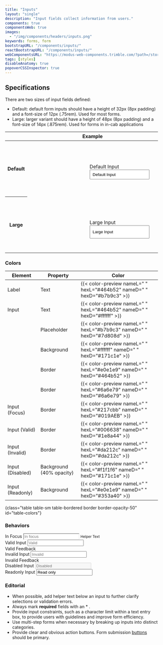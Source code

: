 ```yaml
---
title: "Inputs"
layout: "single"
description: "Input fields collect information from users."
components: true
componentsWeb: true
images:
  - "/img/components/headers/inputs.png"
keywords: forms, form
bootstrapURL: "/components/inputs/"
reactBootstrapURL: "/components/inputs/"
webComponentsURL: "https://modus-web-components.trimble.com/?path=/story/user-inputs-text-input--default"
tags: [styles]
disableAnatomy: true
popoverCSSInspector: true
---
```


## Specifications

There are two sizes of input fields defined:

- Default: default form inputs should have a height of 32px (8px padding) and a font-size of 12px (.75rem). Used for most forms.
- Large: larger variant should have a height of 48px (8px padding) and a font-size of 14px (.875rem). Used for forms in in-cab applications

<table class="table table-bordered">
  <thead class="thead-light">
    <tr>
      <th></th>
      <th>Example</th>
    </tr>
  </thead>
  <tbody>
    <tr>
      <th scope="row">Default</th>
      <td style="height:185px">
      <div style="padding-left: 198px; margin-top: 20px;" class="pt-4 vertical-align">
      <label for="defaultInput" class="form-label">Default Input</label>
        <input
          class="form-control mb-5 pe-none"
          aria-label="Example input"
          value="Default Input"
          style="padding: 8px; height: 32px;"
          data-bs-toggle="popover"
          data-bs-placement="left"
          data-bs-custom-class="popover-css-inspector"
          data-css-inspector-hide="margin"
          data-css-inspector-show=""
          id="defaultInput"
        />
        <div>
      </td>
    </tr>
    <tr>
      <th scope="row">Large</th>
      <td style="height:185px">
      <div style="padding-left: 198px; margin-top: 30px;" class="pt-2">
      <label for="defaultInput" class="form-label">Large Input</label>
        <input
          class="form-control form-control-lg anatomy-display-static mb-5 pe-none"
          aria-label="Example large input"
          value="Large Input"
          style="padding: 8px; padding-top: 12px; padding-bottom: 12px;"
          data-bs-toggle="popover"
          data-bs-placement="left"
          data-bs-custom-class="popover-css-inspector"
          data-css-inspector-hide="margin"
          data-css-inspector-show=""
          id="largeInput"
        />
      </div>
      </td>
    </tr>
  </tbody>
</table>

### Colors

<!-- prettier-ignore-start -->
| Element          | Property                 | Color                                                                   |
| ---------------- | ------------------------ | ----------------------------------------------------------------------- |
| Label            | Text                     | {{< color-preview nameL=" " hexL="#464b52" nameD=" " hexD="#b7b9c3" >}} |
| Input            | Text                     | {{< color-preview nameL=" " hexL="#464b52" nameD=" " hexD="#ffffff" >}} |
|                  | Placeholder              | {{< color-preview nameL=" " hexL="#b7b9c3" nameD=" " hexD="#7d808d" >}} |
|                  | Background               | {{< color-preview nameL=" " hexL="#ffffff" nameD=" " hexD="#171c1e" >}} |
|                  | Border                   | {{< color-preview nameL=" " hexL="#e0e1e9" nameD=" " hexD="#464b52" >}} |
|                  | Border                   | {{< color-preview nameL=" " hexL="#6a6e79" nameD=" " hexD="#6a6e79" >}} |
| Input (Focus)    | Border                   | {{< color-preview nameL=" " hexL="#217cbb" nameD=" " hexD="#019AEB" >}} |
| Input (Valid)    | Border                   | {{< color-preview nameL=" " hexL="#006638" nameD=" " hexD="#1e8a44" >}} |
| Input (Invalid)  | Border                   | {{< color-preview nameL=" " hexL="#da212c" nameD=" " hexD="#da212c" >}} |
| Input (Disabled) | Background (40% opacity) | {{< color-preview nameL=" " hexL="#f1f1f6" nameD=" " hexD="#171c1e" >}} |
| Input (Readonly) | Background               | {{< color-preview nameL=" " hexL="#e0e1e9" nameD=" " hexD="#353a40" >}} |
{class="table table-sm table-bordered border border-opacity-50" id="table-colors"}
<!-- prettier-ignore-end -->

### Behaviors

<div class="guide-example-block d-inline-block">
  <div class="guide-sample">
    <div class="form-group mb-4">
      <label for="focusInput" class="form-label">In Focus</label>
      <input
        class="form-control focus pe-none"
        id="focusInput"
        placeholder="In focus"
        style="border-color: var(--bs-primary) !important; border-width: 2px;"
        data-bs-toggle="popover"
        data-bs-placement="right"
        data-bs-container="main"
        data-bs-custom-class="popover-css-inspector"
        data-css-inspector-hide="bg-color b-radius color font-size height padding width b-width"
        data-css-inspector-show="b-color"
      />
      <small class="text-muted">Helper Text</small>
    </div>
    <div class="form-group mb-4">
      <label for="validInput" class="form-label">Valid Input</label>
      <input
        class="form-control is-valid pe-none active"
        id="validInput"
        placeholder="Valid"
        data-bs-toggle="popover"
        data-bs-placement="right"
        data-bs-container="main"
        data-bs-custom-class="popover-css-inspector"
        data-css-inspector-hide="bg-color b-radius b-bottom-color color font-size height padding width b-width"
        data-css-inspector-show="b-color"
      />
      <div class="valid-feedback">Valid Feedback</div>
    </div>
    <div class="form-group mb-4">
      <label for="invalidInput" class="form-label">Invalid Input</label>
      <input
        class="form-control is-invalid pe-none"
        id="invalidInput"
        placeholder="Invalid"
        data-bs-toggle="popover"
        data-bs-placement="right"
        data-bs-container="body"
        data-bs-custom-class="popover-css-inspector"
        data-css-inspector-hide="bg-color b-radius color font-size height padding width b-width"
        data-css-inspector-show="b-color"
      />
      <div class="invalid-feedback">Invalid Feedback</div>
    </div>
    <div class="form-group mb-5">
      <label for="disabledInput" class="form-label">Disabled Input</label>
      <input class="form-control pe-none"
        id="disabledInput"
        disabled
        placeholder="Disabled"
        data-bs-toggle="popover"
        data-bs-placement="right"
        data-bs-container="body"
        data-bs-custom-class="popover-css-inspector"
        data-css-inspector-hide="b-radius font-size height padding width b-width"
        data-css-inspector-show=""/>
    </div>
    <div class="form-group mb-4">
      <label for="ReadonlyInput" class="form-label">Readonly Input</label>
      <input class="form-control pe-none"
        id="ReadonlyInput"
        readonly
        value="Read only"
        data-bs-toggle="popover"
        data-bs-placement="right"
        data-bs-container="body"
        data-bs-custom-class="popover-css-inspector"
        data-css-inspector-hide="b-radius font-size height padding width b-width"
        data-css-inspector-show=""
      />
    </div>
  </div>
</div>

<style>
[data-bs-theme="light"] .form-control {
    color: #464b52;
  }
[data-bs-theme="light"] #ReadonlyInput {
    background-color: #e0e1e9;
    color: #252A2E;
  }
[data-bs-theme="dark"] #ReadonlyInput {
    background-color: #353a40;
    color: #fff;
  }
[data-bs-theme="light"] .form-control.focus {
    border-color: #0063a3;
  }
[data-bs-theme="dark"] .form-control.focus {
    border-color: #019aeb;
  }
</style>

### Editorial

- When possible, add helper text below an input to further clarify selections or validation errors.
- Always mark **required** fields with an \* .
- Provide input constraints, such as a character limit within a text entry box, to provide users with guidelines and improve form efficiency.
- Use multi-step forms when necessary by breaking up inputs into distinct categories.
- Provide clear and obvious action buttons. Form submission [buttons](/components/web/buttons/) should be primary.


